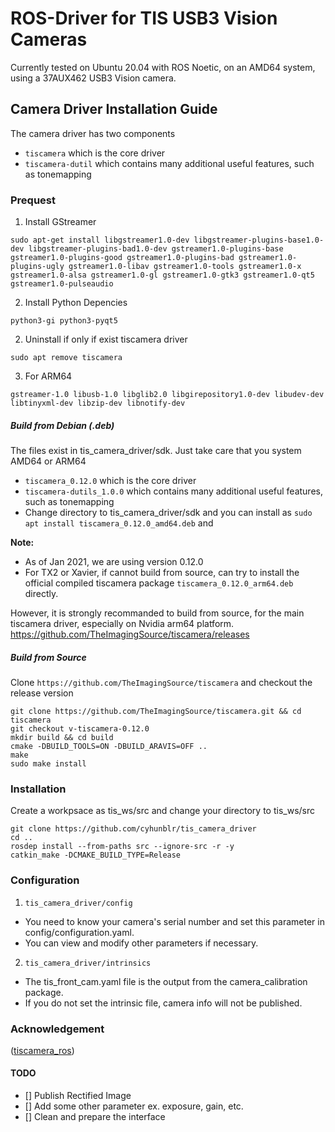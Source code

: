 # ROS-Driver for TIS USB3 Vision Cameras

Currently tested on Ubuntu 20.04 with ROS Noetic, on an AMD64 system, using a 37AUX462 USB3 Vision camera.

## Camera Driver Installation Guide

The camera driver has two components

- `tiscamera` which is the core driver
- `tiscamera-dutil` which contains many additional useful features, such as tonemapping

### Prequest
1. Install GStreamer
```
sudo apt-get install libgstreamer1.0-dev libgstreamer-plugins-base1.0-dev libgstreamer-plugins-bad1.0-dev gstreamer1.0-plugins-base gstreamer1.0-plugins-good gstreamer1.0-plugins-bad gstreamer1.0-plugins-ugly gstreamer1.0-libav gstreamer1.0-tools gstreamer1.0-x gstreamer1.0-alsa gstreamer1.0-gl gstreamer1.0-gtk3 gstreamer1.0-qt5 gstreamer1.0-pulseaudio
```
2. Install Python Depencies
```
python3-gi python3-pyqt5
```
2. Uninstall if only if exist tiscamera driver
```
sudo apt remove tiscamera
```
3. For ARM64
```
gstreamer-1.0 libusb-1.0 libglib2.0 libgirepository1.0-dev libudev-dev libtinyxml-dev libzip-dev libnotify-dev
```
##### Build from Debian (.deb)
The files exist in tis_camera_driver/sdk. Just take care that you system AMD64 or ARM64
- `tiscamera_0.12.0` which is the core driver
- `tiscamera-dutils_1.0.0` which contains many additional useful features, such as tonemapping
- Change directory to tis_camera_driver/sdk and you can install as `sudo apt install tiscamera_0.12.0_amd64.deb` and 

**Note:**
- As of Jan 2021, we are using version 0.12.0
- For TX2 or Xavier, if cannot build from source, can try to install the official compiled tiscamera package  `tiscamera_0.12.0_arm64.deb` directly.


However, it is strongly recommanded to build from source, for the main tiscamera driver, especially on Nvidia arm64 platform. https://github.com/TheImagingSource/tiscamera/releases

##### Build from Source

Clone `https://github.com/TheImagingSource/tiscamera` and checkout the release version
```
git clone https://github.com/TheImagingSource/tiscamera.git && cd tiscamera
git checkout v-tiscamera-0.12.0
mkdir build && cd build
cmake -DBUILD_TOOLS=ON -DBUILD_ARAVIS=OFF ..
make
sudo make install
```
### Installation

Create a workpsace as tis_ws/src and change your directory to tis_ws/src
```
git clone https://github.com/cyhunblr/tis_camera_driver
cd ..
rosdep install --from-paths src --ignore-src -r -y
catkin_make -DCMAKE_BUILD_TYPE=Release
```

### Configuration

1. `tis_camera_driver/config` 
- You need to know your camera's serial number and set this parameter in config/configuration.yaml.
- You can view and modify other parameters if necessary.
2. `tis_camera_driver/intrinsics`
- The tis_front_cam.yaml file is the output from the camera_calibration package.
- If you do not set the intrinsic file, camera info will not be published.

### Acknowledgement
([tiscamera_ros](https://github.com/chengguizi/tiscamera_ros/tree/master))

#### TODO
- [] Publish Rectified Image
- [] Add some other parameter ex. exposure, gain, etc.
- [] Clean and prepare the interface